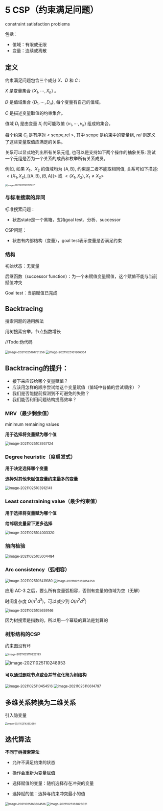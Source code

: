 # 5 CSP（约束满足问题）

constraint satisfaction problems

包括：

* 值域：有限或无限
* 变量：连续或离散

## 定义

约束满足问题包含三个成分 $X 、 D$ 和 $C$ :

$X$ 是变量集合 $\left\{X_{1}, \cdots, X_{n}\right\}$ 。

$D$ 是值域集合 $\left\{D_{1}, \cdots, D_{n}\right\}$, 每个变量有自己的值域。

$C$ 是描述变量取值的约束集合。

值域 $D_{i}$ 是由变量 $X_{i}$ 的可能取值 $\left\{v_{1}, \cdots, v_{k}\right\}$ 组成的集合。

每个约束 $C_{i}$ 是有序对 $<$ scope,rel $>$, 其中 scope 是约束中的变量组, $r e l$ 则定义了这些变量取值应满足的关系。

关系可以显式地列出所有关系元组, 也可以是支持如下两个操作的抽象关系: 测试一个元组是否为一个关系的成员和枚举所有关系成员。

例如, 如果 $X_{1} 、 X_{2}$ 的值域均为 $\{\mathrm{A}, \mathrm{B}\}$, 约束是二者不能取相同值, 关系可如下描述: $<\left(X_{1}, X_{2}\right),[(\mathrm{A}, \mathrm{B}),(\mathrm{B}, \mathrm{A})]>$ 或 $<\left(X_{1}, X_{2}\right), X_{1} \neq X_{2}>$

<img src="images/image-20211025161700617.png"   alt="image-20211025161700617" style="zoom:50%;" />

### 与标准搜索的异同

标准搜索问题：

* 状态state是一个黑箱，支持goal test、分析、successor

CSP问题：

* 状态有内部结构（变量），goal test表示变量是否满足约束

### 结构

初始状态：无变量

后继函数（successor function）：为一个未赋值变量赋值，这个赋值不能与当前赋值冲突

Goal test：当前赋值已完成

## Backtracing

搜索问题的通用解法

用树搜索穷举，节点指数增长

//Todo:伪代码

<img src="images/image-20211025161751256.png" alt="image-20211025161751256" style="zoom:67%;" />

<img src="images/image-20211025161806354.png" alt="image-20211025161806354" style="zoom:67%;" />

## Backtracing的提升：

* 接下来应该给哪个变量赋值？
* 应该用怎样的顺序尝试给这个变量赋值（值域中各值的尝试顺序）？
* 我们是否能提前探测到不可避免的失败？
* 我们能否利用问题结构提高效率？

### MRV（最少剩余值）

minimum remaining values

**用于选择将变量赋为哪个值**

<img src="images/image-20211025103937124.png" alt="image-20211025103937124" style="zoom:80%;" />

### Degree heuristic（度启发式）

**用于决定选择哪个变量**

**选择对其他未赋值变量约束最多的变量**

<img src="images/image-20211025103912141.png" alt="image-20211025103912141" style="zoom:80%;" />

### Least constraining value（最少约束值）

**用于选择将变量赋为哪个值**

**给邻居变量留下更多选择**

<img src="images/image-20211025104003320.png" alt="image-20211025104003320" style="zoom:80%;" />

### 前向检验

<img src="images/image-20211025105004484.png" alt="image-20211025105004484" style="zoom:80%;" />

### Arc consistency（弧相容）

<img src="images/image-20211025105419180.png" alt="image-20211025105419180" style="zoom:80%;" />

<img src="images/image-20211025162854758.png" alt="image-20211025162854758" style="zoom:67%;" />

应用 AC-3 之后，要么所有变量弧相容，否则有变量的值域为空（无解）

时间复杂度 $O(n^2d^3)$，可以减少到 $O(n^2d^2)$

<img src="images/image-20211025105659146.png" alt="image-20211025105659146" style="zoom:80%;" />

因为树搜索是指数的，所以用一个幂级的算法是划算的

### 树形结构的CSP

约束图没有环

<img src="images/image-20211025110222193.png" alt="image-20211025110222193" style="zoom:60%;" />

![image-20211025110248953](images/image-20211025110248953.png)

#### 可以通过删除节点或合并节点化简为树结构

<img src="images/image-20211025110454516.png" alt="image-20211025110454516" style="zoom:80%;" />

<img src="images/image-20211025110614797.png" alt="image-20211025110614797" style="zoom:80%;" />

## 多维关系转换为二维关系

引入隐变量

<img src="images/image-20211025162652688.png" alt="image-20211025162652688" style="zoom:50%;" />

## 迭代算法

**不同于树搜索算法**

* 允许不满足约束的状态

* 操作会重新为变量赋值

* 选择赋值的变量：随机选择存在冲突的变量
* 选择赋的值：选择与约束冲突最小的值

<img src="images/image-20211025163804516.png" alt="image-20211025163804516" style="zoom:67%;" />

<img src="images/image-20211025163828021.png" alt="image-20211025163828021" style="zoom:67%;" />

